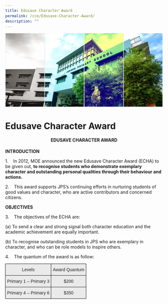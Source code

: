 ```yaml
---
title: Edusave Character Award
permalink: /cce/Edusave-Character-Award/
description: ""
---
```

![](/images/Banner.png)

Edusave Character Award
=======================

#### <center> EDUSAVE CHARACTER AWARD </center>

<b>INTRODUCTION</b>

1.    In 2012, MOE announced the new Edusave Character Award (ECHA) to be given out, <b>to recognise students who demonstrate exemplary character and outstanding personal qualities through their behaviour and actions.</b>

2.    This award supports JPS’s continuing efforts in nurturing students of good values and character, who are active contributors and concerned citizens.

<b>OBJECTIVES</b>

3.    The objectives of the ECHA are:

(a) To send a clear and strong signal both character education and the academic achievement are equally important.

(b) To recognise outstanding students in JPS who are exemplary in character, and who can be role models to inspire others. 

4.    The quantum of the award is as follow:


<style type="text/css">
.tg  {border-collapse:collapse;border-spacing:0;}
.tg td{border-color:black;border-style:solid;border-width:1px;font-family:Arial, sans-serif;font-size:14px;
  overflow:hidden;padding:10px 5px;word-break:normal;}
.tg th{border-color:black;border-style:solid;border-width:1px;font-family:Arial, sans-serif;font-size:14px;
  font-weight:normal;overflow:hidden;padding:10px 5px;word-break:normal;}
.tg .tg-ii8k{background-color:#EAEAEA;color:#222;text-align:center;vertical-align:top}
</style>
<table class="tg">
<thead>
  <tr>
    <th class="tg-ii8k">Levels</th>
    <th class="tg-ii8k">Award Quantum</th>
  </tr>
</thead>
<tbody>
  <tr>
    <td class="tg-ii8k">Primary 1 – Primary 3</td>
    <td class="tg-ii8k">$200</td>
  </tr>
  <tr>
    <td class="tg-ii8k">Primary 4 – Primary 6</td>
    <td class="tg-ii8k">$350</td>
  </tr>
</tbody>
</table>
